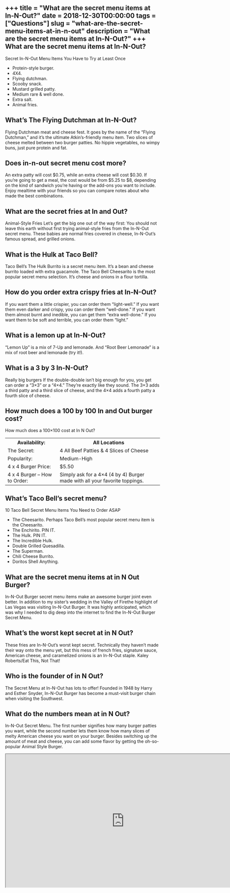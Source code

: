 +++
title = "What are the secret menu items at In-N-Out?"
date = 2018-12-30T00:00:00
tags = ["Questions"]
slug = "what-are-the-secret-menu-items-at-in-n-out"
description = "What are the secret menu items at In-N-Out?"
+++
What are the secret menu items at In-N-Out?
-------------------------------------------

Secret In-N-Out Menu Items You Have to Try at Least Once

- Protein-style burger.
- 4X4.
- Flying dutchman.
- Scooby snack.
- Mustard grilled patty.
- Medium rare &amp; well done.
- Extra salt.
- Animal fries.

What’s The Flying Dutchman at In-N-Out?
---------------------------------------

Flying Dutchman meat and cheese fest. It goes by the name of the “Flying Dutchman,” and it’s the ultimate Atkin’s-friendly menu item. Two slices of cheese melted between two burger patties. No hippie vegetables, no wimpy buns, just pure protein and fat.

Does in-n-out secret menu cost more?
------------------------------------

An extra patty will cost $0.75, while an extra cheese will cost $0.30. If you’re going to get a meal, the cost would be from $5.25 to $8, depending on the kind of sandwich you’re having or the add-ons you want to include. Enjoy mealtime with your friends so you can compare notes about who made the best combinations.

What are the secret fries at In and Out?
----------------------------------------

Animal-Style Fries Let’s get the big one out of the way first: You should not leave this earth without first trying animal-style fries from the In-N-Out secret menu. These babies are normal fries covered in cheese, In-N-Out’s famous spread, and grilled onions.

What is the Hulk at Taco Bell?
------------------------------

Taco Bell’s The Hulk Burrito is a secret menu item. It’s a bean and cheese burrito loaded with extra guacamole. The Taco Bell Cheesarito is the most popular secret menu selection. It’s cheese and onions in a flour tortilla.

How do you order extra crispy fries at In-N-Out?
------------------------------------------------

If you want them a little crispier, you can order them “light-well.” If you want them even darker and crispy, you can order them “well-done.” If you want them almost burnt and inedible, you can get them “extra well-done.” If you want them to be soft and terrible, you can order them “light.”

What is a lemon up at In-N-Out?
-------------------------------

“Lemon Up” is a mix of 7-Up and lemonade. And “Root Beer Lemonade” is a mix of root beer and lemonade (try it!).

What is a 3 by 3 In-N-Out?
--------------------------

Really big burgers If the double-double isn’t big enough for you, you get can order a “3×3” or a “4×4.” They’re exactly like they sound. The 3×3 adds a third patty and a third slice of cheese, and the 4×4 adds a fourth patty a fourth slice of cheese.

How much does a 100 by 100 In and Out burger cost?
--------------------------------------------------

How much does a 100×100 cost at In N Out?

<table><tr><th>Availability:</th><th>All Locations</th></tr><tr><td>The Secret:</td><td>4 All Beef Patties &amp; 4 Slices of Cheese</td></tr><tr><td>Popularity:</td><td>Medium-High</td></tr><tr><td>4 x 4 Burger Price:</td><td>$5.50</td></tr><tr><td>4 x 4 Burger – How to Order:</td><td>Simply ask for a 4×4 (4 by 4) Burger made with all your favorite toppings.</td></tr></table>

What’s Taco Bell’s secret menu?
-------------------------------

10 Taco Bell Secret Menu Items You Need to Order ASAP

- The Cheesarito. Perhaps Taco Bell’s most popular secret menu item is the Cheesarito.
- The Enchirito. PIN IT.
- The Hulk. PIN IT.
- The Incredible Hulk.
- Double Grilled Quesadilla.
- The Superman.
- Chili Cheese Burrito.
- Doritos Shell Anything.

What are the secret menu items at in N Out Burger?
--------------------------------------------------

In-N-Out Burger secret menu items make an awesome burger joint even better. In addition to my sister’s wedding in the Valley of Firethe highlight of Las Vegas was visiting In-N-Out Burger. It was highly anticipated, which was why I needed to dig deep into the internet to find the In-N-Out Burger Secret Menu.

What’s the worst kept secret at in N Out?
-----------------------------------------

These fries are In-N-Out’s worst kept secret. Technically they haven’t made their way onto the menu yet, but this mess of french fries, signature sauce, American cheese, and caramelized onions is an In-N-Out staple. Kaley Roberts/Eat This, Not That!

Who is the founder of in N Out?
-------------------------------

The Secret Menu at In-N-Out has lots to offer! Founded in 1948 by Harry and Esther Snyder, In-N-Out Burger has become a must-visit burger chain when visiting the Southwest.

What do the numbers mean at in N Out?
-------------------------------------

In-N-Out Secret Menu. The first number signifies how many burger patties you want, while the second number lets them know how many slices of melty American cheese you want on your burger. Besides switching up the amount of meat and cheese, you can add some flavor by getting the oh-so-popular Animal Style Burger.

<iframe allow="accelerometer; autoplay; clipboard-write; encrypted-media; gyroscope; picture-in-picture" allowfullscreen="" class="__youtube_prefs__  epyt-is-override  no-lazyload" data-no-lazy="1" data-origheight="433" data-origwidth="770" data-skipgform_ajax_framebjll="" height="433" id="_ytid_93437" loading="lazy" src="https://www.youtube.com/embed/Xngfshnwm9s?enablejsapi=1&autoplay=0&cc_load_policy=0&cc_lang_pref=&iv_load_policy=1&loop=0&modestbranding=0&rel=1&fs=1&playsinline=0&autohide=2&theme=dark&color=red&controls=1&" title="YouTube player" width="770"></iframe>